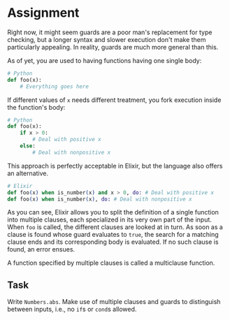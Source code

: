 # Assignment

Right now, it might seem guards are a poor man's replacement for type checking,
but a longer syntax and slower execution don't make them particularly appealing.
In reality, guards are much more general than this.

As of yet, you are used to having functions having one single body:

```python
# Python
def foo(x):
    # Everything goes here
```

If different values of `x` needs different treatment, you
fork execution inside the function's body:

```python
# Python
def foo(x):
    if x > 0:
        # Deal with positive x
    else:
        # Deal with nonpositive x
```

This approach is perfectly acceptable in Elixir, but the language also offers an alternative.

```elixir
# Elixir
def foo(x) when is_number(x) and x > 0, do: # Deal with positive x
def foo(x) when is_number(x), do: # Deal with nonpositive x
```

As you can see, Elixir allows you to split the definition
of a single function into multiple clauses, each
specialized in its very own part of the input.
When `foo` is called, the different clauses
are looked at in turn. As soon as a clause
is found whose guard evaluates to `true`, the search for
a matching clause ends and its corresponding body is evaluated.
If no such clause is found, an error ensues.

A function specified by multiple clauses is called a multiclause function.

## Task

Write `Numbers.abs`. Make use of multiple clauses and guards to distinguish between inputs,
i.e., no `if`s or `cond`s allowed.
